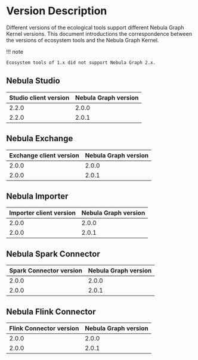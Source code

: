 # Version Description

Different versions of the ecological tools support different Nebula Graph Kernel versions. This document introductions the correspondence between the versions of ecosystem tools and the Nebula Graph Kernel.

!!! note

    Ecosystem tools of 1.x did not support Nebula Graph 2.x.

## Nebula Studio

|Studio client version|Nebula Graph version|
|:---|:---|
| 2.2.0 | 2.0.0 |
| 2.2.0 | 2.0.1 |

## Nebula Exchange

|Exchange client version|Nebula Graph version|
|:---|:---|
| 2.0.0 | 2.0.0 |
| 2.0.0 | 2.0.1 |

## Nebula Importer

|Importer client version|Nebula Graph version|
|:---|:---|
| 2.0.0 | 2.0.0 |
| 2.0.0 | 2.0.1 |

## Nebula Spark Connector

|Spark Connector version|Nebula Graph version|
|:---|:---|
| 2.0.0 | 2.0.0 |
| 2.0.0 | 2.0.1 |

## Nebula Flink Connector

|Flink Connector version|Nebula Graph version|
|:---|:---|
| 2.0.0 | 2.0.0 |
| 2.0.0 | 2.0.1 |